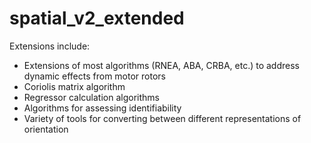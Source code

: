 # spatial_v2_extended

Extensions include:
* Extensions of most algorithms (RNEA, ABA, CRBA, etc.) to address dynamic effects from motor rotors
* Coriolis matrix algorithm
* Regressor calculation algorithms
* Algorithms for assessing identifiability
* Variety of tools for converting between different representations of orientation
